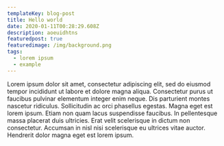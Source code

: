 ```yaml
---
templateKey: blog-post
title: Hello world
date: 2020-01-11T00:28:29.608Z
description: aoeuidhtns
featuredpost: true
featuredimage: /img/background.png
tags:
  - lorem ipsum
  - example
---
```

Lorem ipsum dolor sit amet, consectetur adipiscing elit, sed do eiusmod tempor incididunt ut labore et dolore magna aliqua. Consectetur purus ut faucibus pulvinar elementum integer enim neque. Dis parturient montes nascetur ridiculus. Sollicitudin ac orci phasellus egestas. Magna eget est lorem ipsum. Etiam non quam lacus suspendisse faucibus. In pellentesque massa placerat duis ultricies. Erat velit scelerisque in dictum non consectetur. Accumsan in nisl nisi scelerisque eu ultrices vitae auctor. Hendrerit dolor magna eget est lorem ipsum.
